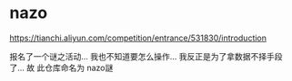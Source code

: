 # nazo
https://tianchi.aliyun.com/competition/entrance/531830/introduction

报名了一个谜之活动...
我也不知道要怎么操作...
我反正是为了拿数据不择手段了...
故 此仓库命名为 nazo謎
